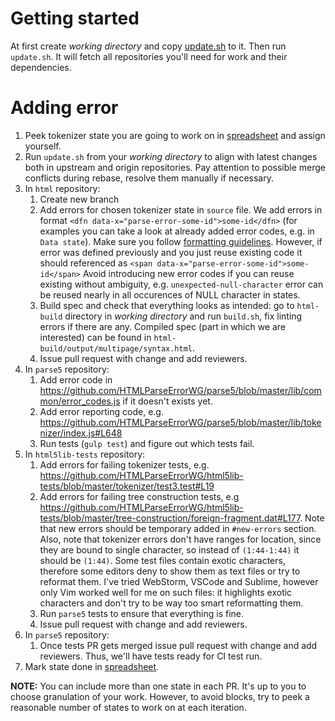 # Getting started

At first create *working directory* and copy [update.sh](https://gist.github.com/inikulin/b8a9eea7fee5e3438925fb5a3981e777) to it. 
Then run `update.sh`. It will fetch all repositories you'll need for work and their dependencies.

# Adding error

1. Peek tokenizer state you are going to work on in [spreadsheet](https://docs.google.com/spreadsheets/d/1uToTV8M0aBkgdIEDRRBt4f0fJ0kUZm92olXTa9_xClU/edit?usp=sharing)
and assign yourself. 
2. Run `update.sh` from your *working directory* to align with latest changes both in upstream and origin repositories. Pay attention to possible merge conflicts during rebase, resolve them manually if necessary.
3. In `html` repository:
   1. Create new branch
   2. Add errors for chosen tokenizer state in `source` file. We add errors in format `<dfn data-x="parse-error-some-id">some-id</dfn>` (for
      examples you can take a look at already added error codes, e.g. in `Data state`). Make sure you follow [formatting guidelines](https://github.com/whatwg/html/blob/master/CONTRIBUTING.md#formatting). However, if error was defined previously and you just reuse existing code it should referenced as `<span data-x="parse-error-some-id">some-id</span>`
      Avoid introducing new error codes if you can reuse existing without ambiguity, e.g. `unexpected-null-character` error can be 
      reused nearly in all occurences of NULL character in states.
   3. Build spec and check that everything looks as intended: go to `html-build` directory in *working directory* and run `build.sh`, 
      fix linting errors if there are any. Compiled spec (part in which we are interested) can be found in `html-build/output/multipage/syntax.html`.
   4. Issue pull request with change and add reviewers.
4. In `parse5` repository:
   1. Add error code in https://github.com/HTMLParseErrorWG/parse5/blob/master/lib/common/error_codes.js if it doesn't exists yet.
   2. Add error reporting code, e.g. https://github.com/HTMLParseErrorWG/parse5/blob/master/lib/tokenizer/index.js#L648
   3. Run tests (`gulp test`) and figure out which tests fail.
5. In `html5lib-tests` repository:
   1. Add errors for failing tokenizer tests, e.g. https://github.com/HTMLParseErrorWG/html5lib-tests/blob/master/tokenizer/test3.test#L19
   2. Add errors for failing tree construction tests, e.g https://github.com/HTMLParseErrorWG/html5lib-tests/blob/master/tree-construction/foreign-fragment.dat#L177.
      Note that new errors should be temporary added in `#new-errors` section. Also, note that tokenizer errors don't have ranges for location,
      since they are bound to single character, so instead of `(1:44-1:44)` it should be `(1:44)`. Some test files contain exotic characters,
      therefore some editors deny to show them as text files or try to reformat them. I've tried WebStorm, VSCode and Sublime, however only
      Vim worked well for me on such files: it highlights exotic characters and don't try to be way too smart reformatting them.
   3. Run `parse5` tests to ensure that everything is fine.
   4. Issue pull request with change and add reviewers.
6. In `parse5` repository:
   1. Once tests PR gets merged issue pull request with change and add reviewers. 
   Thus, we'll have tests ready for CI test run.
7. Mark state done in [spreadsheet](https://docs.google.com/spreadsheets/d/1uToTV8M0aBkgdIEDRRBt4f0fJ0kUZm92olXTa9_xClU/edit?usp=sharing).

**NOTE:** You can include more than one state in each PR. It's up to you to choose granulation of your work. However, to avoid blocks, try to peek a reasonable number of states to work on at each iteration.
